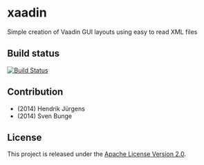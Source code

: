 xaadin
======

Simple creation of Vaadin GUI layouts using easy to read XML files

## Build status
[![Build Status](https://secure.travis-ci.org/xaadin/xaadin.png)](https://travis-ci.org/xaadin/xaadin)

## Contribution
- (2014) Hendrik Jürgens
- (2014) Sven Bunge

## License
This project is released under the [Apache License Version 2.0](LICENSE).